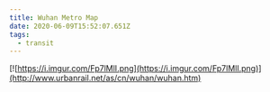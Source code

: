```yaml
---
title: Wuhan Metro Map
date: 2020-06-09T15:52:07.651Z
tags:
  - transit
---
```

[![https://i.imgur.com/Fp7lMlI.png](https://i.imgur.com/Fp7lMlI.png)](http://www.urbanrail.net/as/cn/wuhan/wuhan.htm)